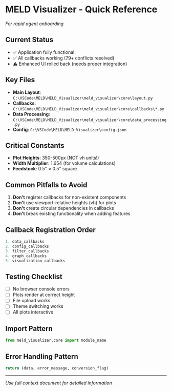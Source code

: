 # MELD Visualizer - Quick Reference
*For rapid agent onboarding*

## Current Status
- ✅ Application fully functional
- ✅ All callbacks working (79+ conflicts resolved)
- ⚠️ Enhanced UI rolled back (needs proper integration)

## Key Files
- **Main Layout**: `C:\VSCode\MELD\MELD_Visualizer\meld_visualizer\core\layout.py`
- **Callbacks**: `C:\VSCode\MELD\MELD_Visualizer\meld_visualizer\core\callbacks\*.py`
- **Data Processing**: `C:\VSCode\MELD\MELD_Visualizer\meld_visualizer\core\data_processing.py`
- **Config**: `C:\VSCode\MELD\MELD_Visualizer\config.json`

## Critical Constants
- **Plot Heights**: 350-500px (NOT vh units!)
- **Width Multiplier**: 1.654 (for volume calculations)
- **Feedstock**: 0.5" × 0.5" square

## Common Pitfalls to Avoid
1. **Don't** register callbacks for non-existent components
2. **Don't** use viewport-relative heights (vh) for plots
3. **Don't** create circular dependencies in callbacks
4. **Don't** break existing functionality when adding features

## Callback Registration Order
```python
1. data_callbacks
2. config_callbacks  
3. filter_callbacks
4. graph_callbacks
5. visualization_callbacks
```

## Testing Checklist
- [ ] No browser console errors
- [ ] Plots render at correct height
- [ ] File upload works
- [ ] Theme switching works
- [ ] All plots interactive

## Import Pattern
```python
from meld_visualizer.core import module_name
```

## Error Handling Pattern
```python
return (data, error_message, conversion_flag)
```

---
*Use full context document for detailed information*
